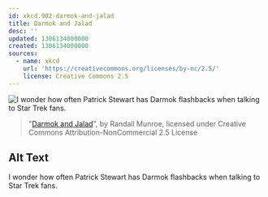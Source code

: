 ```yaml
---
id: xkcd.902-darmok-and-jalad
title: Darmok and Jalad
desc: ''
updated: 1306134000000
created: 1306134000000
sources:
  - name: xkcd
    url: 'https://creativecommons.org/licenses/by-nc/2.5/'
    license: Creative Commons 2.5
---
```

![I wonder how often Patrick Stewart has Darmok flashbacks when talking to Star Trek fans.](https://imgs.xkcd.com/comics/darmok_and_jalad.png)
> "[Darmok and Jalad](https://xkcd.com/902/)", by Randall Munroe, licensed under Creative Commons Attribution-NonCommercial 2.5 License

## Alt Text
I wonder how often Patrick Stewart has Darmok flashbacks when talking to Star Trek fans.
